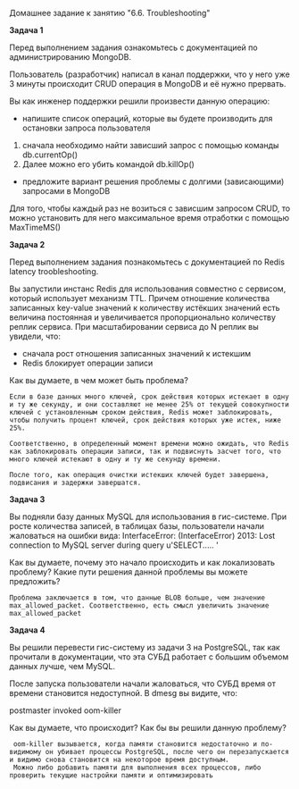Домашнее задание к занятию "6.6. Troubleshooting"

**Задача 1**

Перед выполнением задания ознакомьтесь с документацией по администрированию MongoDB.

Пользователь (разработчик) написал в канал поддержки, что у него уже 3 минуты происходит CRUD операция в MongoDB и её нужно прервать.

Вы как инженер поддержки решили произвести данную операцию:
 
- напишите список операций, которые вы будете производить для остановки запроса пользователя

1. сначала необходимо найти зависший запрос с помощью команды db.currentOp()
2. Далее можно его убить командой db.killOp()

- предложите вариант решения проблемы с долгими (зависающими) запросами в MongoDB

Для того, чтобы каждый раз не возиться с зависшим запросом CRUD, то можно установить для него максимальное время отработки с помощью MaxTimeMS()

**Задача 2**

Перед выполнением задания познакомьтесь с документацией по Redis latency troobleshooting.

Вы запустили инстанс Redis для использования совместно с сервисом, который использует механизм TTL. Причем отношение количества записанных key-value значений к количеству истёкших значений есть величина постоянная и увеличивается пропорционально количеству реплик сервиса.
При масштабировании сервиса до N реплик вы увидели, что:

- сначала рост отношения записанных значений к истекшим
- Redis блокирует операции записи

Как вы думаете, в чем может быть проблема?

    Если в базе данных много ключей, срок действия которых истекает в одну и ту же секунду, и они составляют не менее 25% от текущей совокупности ключей с установленным сроком действия, Redis может заблокировать, чтобы получить процент ключей, срок действия которых уже истек, ниже 25%.

    Соответственно, в определенный момент времени можно ожидать, что Redis как заблокировать операции записи, так и подвиснуть засчет того, что много ключей истекают в одну и ту же секунду времени. 

    После того, как операция очистки истекших ключей будет завершена, подвисания и задержки завершатся.

**Задача 3**

Вы подняли базу данных MySQL для использования в гис-системе. При росте количества записей, в таблицах базы, пользователи начали жаловаться на ошибки вида:
InterfaceError: (InterfaceError) 2013: Lost connection to MySQL server during query u'SELECT..... '

Как вы думаете, почему это начало происходить и как локализовать проблему?
Какие пути решения данной проблемы вы можете предложить?

    Проблема заключается в том, что данные BLOB больше, чем значение max_allowed_packet. Соответственно, есть смысл увеличить значение max_allowed_packet


**Задача 4**

Вы решили перевести гис-систему из задачи 3 на PostgreSQL, так как прочитали в документации, что эта СУБД работает с большим объемом данных лучше, чем MySQL.

После запуска пользователи начали жаловаться, что СУБД время от времени становится недоступной. В dmesg вы видите, что:

postmaster invoked oom-killer

Как вы думаете, что происходит?
Как бы вы решили данную проблему?

     oom-killer вызывается, когда памяти становится недостаточно и по-видимому он убивает процессы PostgreSQL, после чего он перезапускается и видимо снова становится на некоторое время доступным. 
     Можно либо добавить памяти для выполнения всех процессов, либо проверить текущие настройки памяти и оптимизировать

